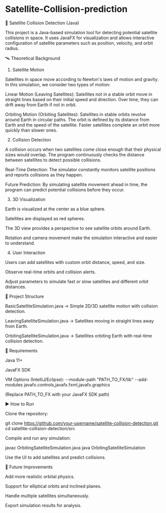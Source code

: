 # Satellite-Collision-prediction
🚀 Satellite Collision Detection (Java)

This project is a Java-based simulation tool for detecting potential satellite collisions in space. It uses JavaFX for visualization and allows interactive configuration of satellite parameters such as position, velocity, and orbit radius.

🛰 Theoretical Background
1. Satellite Motion

Satellites in space move according to Newton's laws of motion and gravity. In this simulation, we consider two types of motion:

Linear Motion (Leaving Satellites):
Satellites not in a stable orbit move in straight lines based on their initial speed and direction. Over time, they can drift away from Earth if not in orbit.

Orbiting Motion (Orbiting Satellites):
Satellites in stable orbits revolve around Earth in circular paths. The orbit is defined by its distance from Earth and the speed of the satellite. Faster satellites complete an orbit more quickly than slower ones.

2. Collision Detection

A collision occurs when two satellites come close enough that their physical sizes would overlap. The program continuously checks the distance between satellites to detect possible collisions.

Real-Time Detection:
The simulator constantly monitors satellite positions and reports collisions as they happen.

Future Prediction:
By simulating satellite movement ahead in time, the program can predict potential collisions before they occur.

3. 3D Visualization

Earth is visualized at the center as a blue sphere.

Satellites are displayed as red spheres.

The 3D view provides a perspective to see satellite orbits around Earth.

Rotation and camera movement make the simulation interactive and easier to understand.

4. User Interaction

Users can add satellites with custom orbit distance, speed, and size.

Observe real-time orbits and collision alerts.

Adjust parameters to simulate fast or slow satellites and different orbit distances.

📂 Project Structure

BasicSatelliteSimulation.java → Simple 2D/3D satellite motion with collision detection.

LeavingSatelliteSimulation.java → Satellites moving in straight lines away from Earth.

OrbitingSatelliteSimulation.java → Satellites orbiting Earth with real-time collision detection.

🔧 Requirements

Java 11+

JavaFX SDK

VM Options (IntelliJ/Eclipse):
--module-path "PATH_TO_FX/lib" --add-modules javafx.controls,javafx.fxml,javafx.graphics


(Replace PATH_TO_FX with your JavaFX SDK path)

▶️ How to Run

Clone the repository:

git clone https://github.com/your-username/satellite-collision-detection.git
cd satellite-collision-detection/src


Compile and run any simulation:

javac OrbitingSatelliteSimulation.java
java OrbitingSatelliteSimulation


Use the UI to add satellites and predict collisions.

🚀 Future Improvements

Add more realistic orbital physics.

Support for elliptical orbits and inclined planes.

Handle multiple satellites simultaneously.

Export simulation results for analysis.
